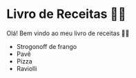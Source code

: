 # Livro de Receitas :man_cook:

Olá! Bem vindo ao meu livro de receitas :man_artist:

- Strogonoff de frango
- Pavê
- Pizza
- Raviolli
